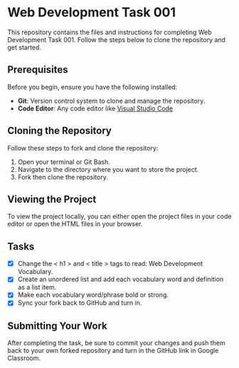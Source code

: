 # Web Development Task 001

This repository contains the files and instructions for completing Web Development Task 001. Follow the steps below to clone the repository and get started.

## Prerequisites

Before you begin, ensure you have the following installed:

- **Git**: Version control system to clone and manage the repository.
- **Code Editor**: Any code editor like [Visual Studio Code](https://code.visualstudio.com/)

## Cloning the Repository

Follow these steps to fork and clone the repository:

1. Open your terminal or Git Bash.
2. Navigate to the directory where you want to store the project.
3. Fork then clone the repository.

## Viewing the Project

To view the project locally, you can either open the project files in your code editor or open the HTML files in your browser.

## Tasks

- [X] Change the < h1 > and < title > tags to read: Web Development Vocabulary.
- [X] Create an unordered list and add each vocabulary word and definition as a list item.
- [X] Make each vocabulary word/phrase bold or strong.
- [X] Sync your fork back to GitHub and turn in.

## Submitting Your Work

After completing the task, be sure to commit your changes and push them back to your own forked repository and turn in the GitHub link in Google Classroom.
